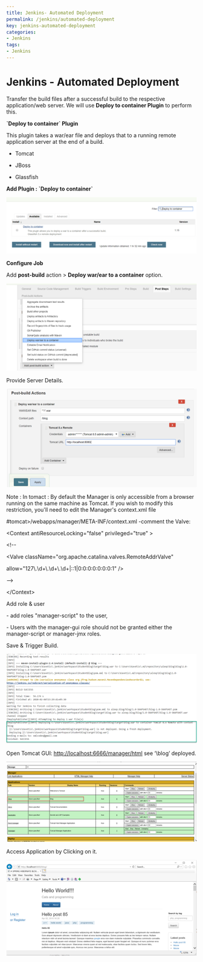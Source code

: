 ```yaml
---
title: Jenkins- Automated Deployment
permalink: /jenkins/automated-deployment
key: jenkins-automated-deployment
categories:
- Jenkins
tags:
- Jenkins
---
```



Jenkins - Automated Deployment
==============================

Transfer the build files after a successful build to the respective
application/web server. We will use **Deploy to container Plugin** to perform
this.

**\`Deploy to container\` Plugin**

This plugin takes a war/ear file and deploys that to a running remote
application server at the end of a build.

-   Tomcat

-   JBoss

-   Glassfish

**Add Plugin : \`Deploy to container\`**

![](media/f6dab027d46cfb202a23a7e9fa0c2b24.png)

**Configure Job**

Add **post-build** action \> **Deploy war/ear to a container** option.

![](media/aa2d8a43d9c19a1b0bc42b28ced28410.png)

Provide Server Details.

![](media/bfe2931a8e11735acc487addf772d324.png)

Note : In tomact : By default the Manager is only accessible from a browser
running on the same machine as Tomcat. If you wish to modify this restriction,
you'll need to edit the Manager's context.xml file

\#tomcat\>/webapps/manager/META-INF/context.xml -comment the Valve:

\<Context antiResourceLocking="false" privileged="true" \>

\<!--

\<Valve className="org.apache.catalina.valves.RemoteAddrValve"

allow="127\\.\\d+\\.\\d+\\.\\d+\|::1\|0:0:0:0:0:0:0:1" /\>

\--\>

\</Context\>

Add role & user

\- add roles "manager-script" to the user,

\- Users with the manager-gui role should not be granted either the
manager-script or manager-jmx roles.

Save & Trigger Build.

![](media/c3dc5154dfdcffae968606bfed8d23e3.png)

Open Tomcat GUI: <http://localhost:6666/manager/html> see ‘\\blog’ deployed.

![](media/f2bf1a4ccfaecbb9854ebe3ccc336e4c.png)

Access Application by Clicking on it.

![](media/522cc9192745d53555bdfa55c328545d.png)
